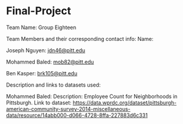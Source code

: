 # Final-Project

Team Name: Group Eighteen

Team Members and their corresponding contact info:
Name:   

Joseph Nguyen: jdn46@pitt.edu

Mohammed Baled: mob82@pitt.edu

Ben Kasper: brk105@pitt.edu


Description and links to datasets used:

Mohammed Baled: 
Description: Employee Count for Neighborhoods in Pittsburgh. 
Link to dataset: https://data.wprdc.org/dataset/pittsburgh-american-community-survey-2014-miscellaneous-data/resource/14abb000-d066-4728-8ffa-227883d6c331
